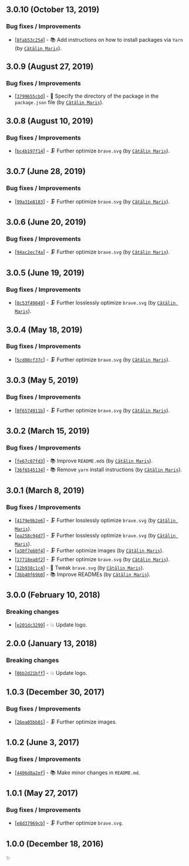 ## 3.0.10 (October 13, 2019)

### Bug fixes / Improvements

* [[`8fab53c254`](https://github.com/alrra/browser-logos/commit/8fab53c2544fe45642f4b330f21c426a07c63367)] - 📚 Add instructions on how to install packages via `Yarn` (by [`Cătălin Mariș`](https://github.com/alrra)).


## 3.0.9 (August 27, 2019)

### Bug fixes / Improvements

* [[`3799655cbd`](https://github.com/alrra/browser-logos/commit/3799655cbde62ea2de2a8a2b12a6123edae087b1)] - 🔧 Specify the directory of the package in the `package.json` file (by [`Cătălin Mariș`](https://github.com/alrra)).


## 3.0.8 (August 10, 2019)

### Bug fixes / Improvements

* [[`bc4b197f14`](https://github.com/alrra/browser-logos/commit/bc4b197f1439e921174aa37cc9cdaf79f98c8fdf)] - 🗜 Further optimize `brave.svg` (by [`Cătălin Mariș`](https://github.com/alrra)).


## 3.0.7 (June 28, 2019)

### Bug fixes / Improvements

* [[`99a31e8183`](https://github.com/alrra/browser-logos/commit/99a31e8183078865b73c0459391d594ed964da0a)] - 🗜️ Further optimize `brave.svg` (by [`Cătălin Mariș`](https://github.com/alrra)).


## 3.0.6 (June 20, 2019)

### Bug fixes / Improvements

* [[`94ac2ec74a`](https://github.com/alrra/browser-logos/commit/94ac2ec74aff066f0b1615e60818edac521698bc)] - 🗜️ Further optimize `brave.svg` (by [`Cătălin Mariș`](https://github.com/alrra)).


## 3.0.5 (June 19, 2019)

### Bug fixes / Improvements

* [[`8c53f49049`](https://github.com/alrra/browser-logos/commit/8c53f49049cdf53d4336f83279d54c2f69c4b7cc)] - 🗜️ Further losslessly optimize `brave.svg` (by [`Cătălin Mariș`](https://github.com/alrra)).


## 3.0.4 (May 18, 2019)

### Bug fixes / Improvements

* [[`5cd80cf37c`](https://github.com/alrra/browser-logos/commit/5cd80cf37c35fe4780084bc57cc06a5321f4d0a6)] - 🗜 Further optimize `brave.svg` (by [`Cătălin Mariș`](https://github.com/alrra)).


## 3.0.3 (May 5, 2019)

### Bug fixes / Improvements

* [[`0f6574911b`](https://github.com/alrra/browser-logos/commit/0f6574911b8d56098d33abeb4a548d24c4f2fbd0)] - 🗜️ Further optimize `brave.svg` (by [`Cătălin Mariș`](https://github.com/alrra)).


## 3.0.2 (March 15, 2019)

### Bug fixes / Improvements

* [[`fe67c07fd3`](https://github.com/alrra/browser-logos/commit/fe67c07fd39322ac5378f63f9f9d50422d7658b7)] - 📚 Improve `README.md`s (by [`Cătălin Mariș`](https://github.com/alrra)).
* [[`36f6545134`](https://github.com/alrra/browser-logos/commit/36f65451346e2a5b4cb711b73665bafcd9ddacda)] - 📚 Remove `yarn` install instructions (by [`Cătălin Mariș`](https://github.com/alrra)).


## 3.0.1 (March 8, 2019)

### Bug fixes / Improvements

* [[`4179e9b2e6`](https://github.com/alrra/browser-logos/commit/4179e9b2e6841e13ecde9f3b076228a90e69cdf9)] - 🗜️ Further losslessly optimize `brave.svg` (by [`Cătălin Mariș`](https://github.com/alrra)).
* [[`ea258c94d7`](https://github.com/alrra/browser-logos/commit/ea258c94d7e40d6a65c9f4a53bb762dee35c9340)] - 🗜️ Further losslessly optimize `brave.svg` (by [`Cătălin Mariș`](https://github.com/alrra)).
* [[`a30f7e60f4`](https://github.com/alrra/browser-logos/commit/a30f7e60f499ddc902f13f0680de4513cf3a9c69)] - 🗜️ Further optimize images (by [`Cătălin Mariș`](https://github.com/alrra)).
* [[`17718ea8f2`](https://github.com/alrra/browser-logos/commit/17718ea8f244dc6a50faec3bb234c93cf8d5f03b)] - 🗜️ Further optimize `brave.svg` (by [`Cătălin Mariș`](https://github.com/alrra)).
* [[`12b938c1c4`](https://github.com/alrra/browser-logos/commit/12b938c1c406724c87f2a85ea1ec7336e961bc4f)] - 🔧 Tweak `brave.svg` (by [`Cătălin Mariș`](https://github.com/alrra)).
* [[`3bb40f69b0`](https://github.com/alrra/browser-logos/commit/3bb40f69b0cce0795655e43d42f802b8f9393cc0)] - 📚 Improve READMEs (by [`Cătălin Mariș`](https://github.com/alrra)).


## 3.0.0 (February 10, 2018)

### Breaking changes

* [[`e201dc3299`](https://github.com/alrra/browser-logos/commit/e201dc3299fa06ce961c6a1914831850de2cbc17)] - 💥 Update logo.


## 2.0.0 (January 13, 2018)

### Breaking changes

* [[`0bb2d21bff`](https://github.com/alrra/browser-logos/commit/0bb2d21bffe501581522c2ea651c9035b408512b)] - 💥 Update logo.


## 1.0.3 (December 30, 2017)

### Bug fixes / Improvements

* [[`26ea05bb01`](https://github.com/alrra/browser-logos/commit/26ea05bb012377c3306c511294be0fcb655aaa6b)] - 🗜 Further optimize images.


## 1.0.2 (June 3, 2017)

### Bug fixes / Improvements

* [[`4406d8a2ef`](https://github.com/alrra/browser-logos/commit/4406d8a2ef0f9cf1fd91cf1c9b438b2096a51bba)] - 📚 Make minor changes in `README.md`.


## 1.0.1 (May 27, 2017)

### Bug fixes / Improvements

* [[`e8d37969cb`](https://github.com/alrra/browser-logos/commit/e8d37969cb7f8a30f59f85805efaf89a0141cc28)] - 🗜 Further optimize `brave.svg`.


## 1.0.0 (December 18, 2016)

✨
